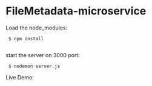 
<h1>FileMetadata-microservice</h1>

Load the node_modules:
```
 $ npm install
 
```

start the server on 3000 port:
```
 $ nodemon server.js

```
<p>Live Demo:</p><https://troubled-tie.glitch.me>

 
